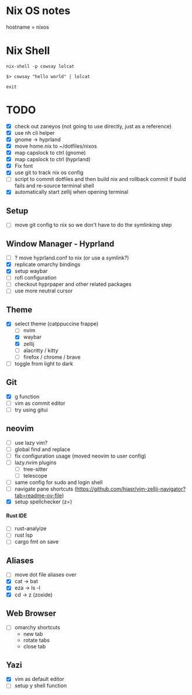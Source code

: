 # Nix OS notes

hostname = nixos

# Nix Shell

```
nix-shell -p cowsay lolcat

$> cowsay "hello world" | lolcat

exit
```

# TODO

- [x] check out zaneyos (not going to use directly, just as a reference)
- [x] use nh cli helper
- [x] gnome -> hyprland
- [x] move home.nix to ~/dotfiles/nixos
- [x] map capslock to ctrl (gnome)
- [x] map capslock to ctrl (hyprland)
- [x] Fix font
- [x] use git to track nix os config
- [ ] script to commit dotfiles and then build nix and rollback commit if build fails and re-source terminal shell
- [x] automatically start zellij when opening terminal

## Setup

- [ ] move git config to nix so we don't have to do the symlinking step

## Window Manager - Hyprland

- [ ] ? move hyprland.conf to nix (or use a symlink?)
- [x] replicate omarchy bindings
- [x] setup waybar
- [ ] rofi configuration
- [ ] checkout hyprpaper and other related packages
- [ ] use more neutral cursor

## Theme

- [x] select theme (catppuccine frappe)
  - [ ] nvim
  - [x] waybar
  - [x] zellij
  - [ ] alacritty / kitty
  - [ ] firefox / chrome / brave
- [ ] toggle from light to dark

## Git

- [x] g function
- [ ] vim as commit editor
- [ ] try using gitui

## neovim

- [ ] use lazy vim?
- [ ] global find and replace
- [ ] fix configuration usage (moved neovim to user config)
- [ ] lazy.nvim plugins
  - [ ] tree-sitter
  - [ ] telescope
- [ ] same config for sudo and login shell
- [ ] navigate pane shortcuts (https://github.com/hiasr/vim-zellij-navigator?tab=readme-ov-file)
- [x] setup spellchecker (z=)

#### Rust IDE

- [ ] rust-analyize
- [ ] rust lsp
- [ ] cargo fmt on save

## Aliases

- [ ] move dot file aliases over
- [x] cat -> bat
- [x] eza -> ls -l
- [x] cd -> z (zoxide)

## Web Browser

- [ ] omarchy shortcuts
  - new tab
  - rotate tabs
  - close tab

## Yazi

- [x] vim as default editor
- [ ] setup y shell function
